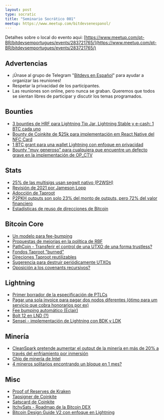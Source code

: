 ```yaml
---
layout: post
type: socratic
title: "Seminario Socrático 001"
meetup: https://www.meetup.com/bitdevsenespanol/
---
```


Detalhes sobre o local do evento aqui: [https://www.meetup.com/pt-BR/bitdevsemportugues/events/283721765/](https://www.meetup.com/pt-BR/bitdevsemportugues/events/283721765/)

## Advertencias

- ¡Únase al grupo de Telegram "[Bitdevs en Español](https://t.me/bitdevsespanol)" para ayudar a organizar las reuniones!
- Respetar la privacidad de los participantes.
- Las reuniones son online, pero nunca se graban. Queremos que todos se sientan libres de participar y discutir los temas programados.

## Bounties

- [3 bounties de HRF para Lightning Tip Jar, Lightning Stable y e-cash: 1 BTC cada uno](https://bitcoinmagazine.com/business/hrf-strike-launch-lightning-bounty-in-bitcoin)
- [Bounty de Coinkite de $25k para implementación em React Native del NFC Card](https://twitter.com/nvk/status/1493985018409979906)
- [1 BTC grant para una wallet Lightning con enfoque en privacidad](https://blog.wasabiwallet.io/1-btc-ln-privacy-grant/)
- [Bounty "muy generoso" para cualquiera que encuentre un defecto grave en la implementación de OP_CTV](https://mobile.twitter.com/JeremyRubin/status/1477760236115034113)

## Stats

- [25% de las multisigs usan segwit nativo (P2WSH)](https://transactionfee.info/charts/inputs-multisig-distribution/)
- [Revisión de 2021 por Jameson Lopp](https://blog.lopp.net/bitcoin-2021-annual-review/)
- [Adocción de Taproot](https://txstats.com/dashboard/db/taproot-statistics?orgId=1)
- [P2PKH outputs son solo 23% del monto de outputs, pero 72% del valor financiero](https://twitter.com/murchandamus/status/1493344130302414851)
- [Estadísticas de reuso de direcciones de Bitcoin](https://blog.bitmex.com/bitcoin-address-re-use-statistics/)

## Bitcoin Core

- [Un modelo para fee-bumping](https://lists.linuxfoundation.org/pipermail/bitcoin-dev/2021-December/019627.html)
- [Propuestas de mejorias en la política de RBF](https://lists.linuxfoundation.org/pipermail/bitcoin-dev/2022-January/019817.html)
- [PathCoin - Transferir el control de una UTXO de una forma trustless?](https://lists.linuxfoundation.org/pipermail/bitcoin-dev/2022-January/019809.html)
- [Fondos Taproot "burned"](https://suredbits.com/taproot-funds-burned-on-the-bitcoin-blockchain/)
- [Direciones Taproot reutilizables](https://gist.github.com/Kixunil/0ddb3a9cdec33342b97431e438252c0a)
- [Sugerencia para destruir periódicamente UTXOs](https://lists.linuxfoundation.org/pipermail/bitcoin-dev/2022-February/019860.html)
- [Oposición a los covenants recursivos?](https://lists.linuxfoundation.org/pipermail/bitcoin-dev/2022-February/019885.html)

## Lightning

- [Primer borrador de la especificación de PTLCs](https://lists.linuxfoundation.org/pipermail/lightning-dev/2021-December/003377.html)
- [Pagar una sola invoice para pagar dos nodos diferentes (ótimo para um servicio que cobra honorarios por ex)](https://lists.linuxfoundation.org/pipermail/lightning-dev/2021-December/003415.html)
- [Fee bumping automático (Eclair)](https://github.com/ACINQ/eclair/pull/2113)
- [Bolt 12 en LND (?)](https://github.com/lightningnetwork/lnd/issues/5594#issuecomment-1042314431)
- [Sensei - implementación de Lightning con BDK y LDK](https://twitter.com/JohnCantrell97/status/1491135343604957187)

## Minería
 
 - [CleanSpark pretende aumentar el output de la minería en más de 20% a través del enfriamiento por inmersión](https://www.coindesk.com/business/2021/12/09/cleanspark-aims-to-grow-bitcoin-mining-output-over-20-through-immersion-cooling/)
 - [Chip de minería de Intel](https://www.tomshardware.com/news/intel-to-unveil-bitcoin-mining-bonanza-mine-asic-at-chip-conference)
 - [4 mineros solitarios encontrando un bloque en 1 mes?](https://twitter.com/BitcoinErrorLog/status/1489191267884019715)

## Misc

- [Proof of Reserves de Kraken](https://www.kraken.com/proof-of-reserves)
- [Tapsigner de Coinkite](https://twitter.com/nvk/status/1484179617984356355?s=20)
- [Satscard de Coinkite](https://twitter.com/nvk/status/1483839640524230656)
- [ItchySats - Roadmap de la Bitcoin DEX](https://itchysats.medium.com/itchysats-roadmap-to-the-most-awesome-bitcoin-dex-464a42bf4881)
- [Bitcoin Design Guide V2 con enfoque en Lightning](https://bitcoinmagazine.com/business/bitcoin-design-guide-v2-launches-with-focus-on-lightning)
